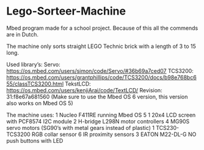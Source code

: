 # Lego-Sorteer-Machine
Mbed program made for a school project.
Because of this all the commends are in Dutch.

The machine only sorts straight LEGO Technic brick with a length of 3 to 15 long.

Used library’s:
Servo: https://os.mbed.com/users/simon/code/Servo/#36b69a7ced07 
TCS3200: https://os.mbed.com/users/grantphillips/code/TCS3200/docs/b98e768bc655/classTCS3200.html 
TekstLCD: https://os.mbed.com/users/kenjiArai/code/TextLCD/ Revision: 31:f8e67a681560
(Make sure to use the Mbed OS 6 version, this version also works on Mbed OS 5)

The machine uses:
1	Nucleo F411RE running Mbed OS 5
1	20x4 LCD screen with PCF8574 I2C module
2	H-bridge L298N motor controllers
4	MG90S servo motors (SG90’s with metal gears instead of plastic)
1	TCS230-TCS3200 RGB collar sensor
6	IR proximity sensors
3	EATON M22-DL-G NO push buttons with LED
